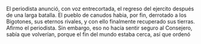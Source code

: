 El periodista anunció, con voz entrecortada, el regreso del ejercito después de una larga batalla.
El pueblo de canudos habia, por fin, derrotado a los Bigotones, sus eternos rivales, y con ello
finalmente recuperado sus tierras. Afirmo el periodista.
Sin embargo, eso no hacía sentir seguro al Consejero, sabía que volverían, porque el fin del
mundo estaba cerca, así que ordenó
